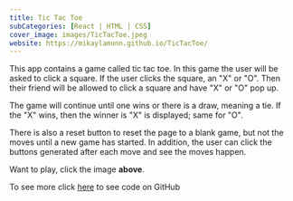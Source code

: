 ```yaml
---
title: Tic Tac Toe
subCategories: [React | HTML | CSS]
cover_image: images/TicTacToe.jpeg
website: https://mikaylamunn.github.io/TicTacToe/
---
```

This app contains a game called tic tac toe. In this game the user will be asked to click a square. If the user clicks the square, an "X" or "O". Then their friend will be allowed to click a square and have "X" or "O" pop up.

The game will continue until one wins or there is a draw, meaning a tie. If the "X" wins, then the winner is "X" is displayed; same for "O".

There is also a reset button to reset the page to a blank game, but not the moves until a new game has started. In addition, the user can click the buttons generated after each move and see the moves happen.

Want to play, click the image **above**.



To see more click [here](https://github.com/MikaylaMunn/TicTacToe) to see code on GitHub
